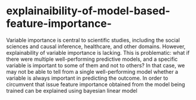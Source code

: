 # explainaibility-of-model-based-feature-importance-
Variable importance is central to scientific studies, including the social sciences and causal inference, healthcare, and other domains. However, explainability of variable importance is lacking. This is problematic: what if there were multiple well-performing predictive models, and a specific variable is important to some of them and not to others? In that case, we may not be able to tell from a single well-performing model whether a variable is always important in predicting the outcome. In order to circumvent that issue feature importance obtained from the model being trained can be explained using bayesian linear model 
